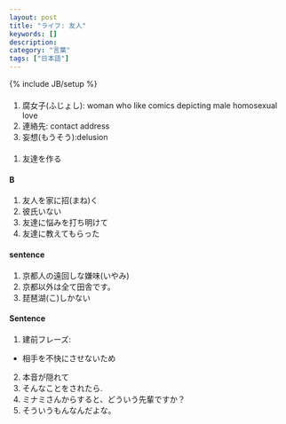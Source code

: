 ```yaml
---
layout: post
title: "ライフ: 友人"
keywords: []
description: 
category: "言葉"
tags: ["日本語"]
---
```

{% include JB/setup %}

#### 
1. 腐女子(ふじょし): woman who like comics depicting male homosexual love
2. 連絡先: contact address
3. 妄想(もうそう):delusion


####
1. 友達を作る


#### B
1. 友人を家に招(まね)く
2. 彼氏いない
3. 友達に悩みを打ち明けて
4. 友達に教えてもらった


#### sentence
1. 京都人の遠回しな嫌味(いやみ)
2. 京都以外は全て田舎です。
3. 琵琶湖(こ)しかない


#### Sentence
1. 建前フレーズ:
- 相手を不快にさせないため
2. 本音が隠れて
3. そんなことをされたら.
4. ミナミさんからすると、どういう先輩ですか？
5. そういうもんなんだよな。

 
